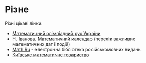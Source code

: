 # Різне

Різні цікаві лінки:



* [Математичний олімпіадний рух України](https://matholymp.org.ua/)
* Н. Іванова. [Математичний календар](https://www.researchgate.net/project/Mathematical-Calendar) \(перелік важливих математичних дат і подій\)
* [Math.Ru](https://math.ru/) - електронна бібліотека російськомовних видань
* [Київське математичне товариство](http://www.mathsociety.kiev.ua/)

